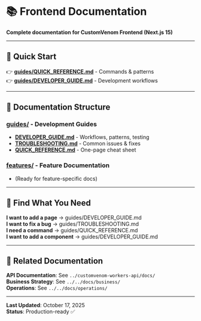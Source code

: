 # 📚 Frontend Documentation

**Complete documentation for CustomVenom Frontend (Next.js 15)**

---

## 🚀 Quick Start

👉 **[guides/QUICK_REFERENCE.md](./guides/QUICK_REFERENCE.md)** - Commands & patterns  
👉 **[guides/DEVELOPER_GUIDE.md](./guides/DEVELOPER_GUIDE.md)** - Development workflows

---

## 📁 Documentation Structure

### [guides/](./guides/) - Development Guides
- **[DEVELOPER_GUIDE.md](./guides/DEVELOPER_GUIDE.md)** - Workflows, patterns, testing
- **[TROUBLESHOOTING.md](./guides/TROUBLESHOOTING.md)** - Common issues & fixes
- **[QUICK_REFERENCE.md](./guides/QUICK_REFERENCE.md)** - One-page cheat sheet

### [features/](./features/) - Feature Documentation
- (Ready for feature-specific docs)

---

## 🎯 Find What You Need

**I want to add a page** → guides/DEVELOPER_GUIDE.md  
**I want to fix a bug** → guides/TROUBLESHOOTING.md  
**I need a command** → guides/QUICK_REFERENCE.md  
**I want to add a component** → guides/DEVELOPER_GUIDE.md

---

## 🔗 Related Documentation

**API Documentation**: See `../customvenom-workers-api/docs/`  
**Business Strategy**: See `../../docs/business/`  
**Operations**: See `../../docs/operations/`

---

**Last Updated**: October 17, 2025  
**Status**: Production-ready ✅

